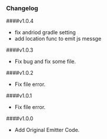 ### Changelog
####v1.0.4
* fix andriod gradle setting
* add location func to emit js messge

####v1.0.3
*  Fix bug and fix some file.

####v1.0.2
* Fix file error.

####v1.0.1
* Fix file error.

####v1.0.0
*  Add Original Emitter Code.
